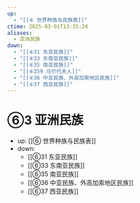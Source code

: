 ```yaml
---
up:
  - "[[⑥ 世界种族与民族表]]"
ctime: 2025-03-01T13:35:24
aliases:
  - 亚洲民族
down:
  - "[[⑥31 东亚民族]]"
  - "[[⑥33 东南亚民族]]"
  - "[[⑥35 南亚民族]]"
  - "[[⑥359 马尔代夫人]]"
  - "[[⑥36 中亚民族、外高加索地区民族]]"
  - "[[⑥37 西亚民族]]"
---
```


# ⑥3 亚洲民族

- up: [[⑥ 世界种族与民族表]]
- down:	
	- [[⑥31 东亚民族]]
	- [[⑥33 东南亚民族]]
	- [[⑥35 南亚民族]]
	- [[⑥36 中亚民族、外高加索地区民族]]
	- [[⑥37 西亚民族]]
	
